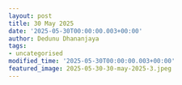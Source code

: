 ```yaml
---
layout: post
title: 30 May 2025
date: '2025-05-30T00:00:00.003+00:00'
author: Dedunu Dhananjaya
tags:
- uncategorised
modified_time: '2025-05-30T00:00:00.003+00:00'
featured_image: 2025-05-30-30-may-2025-3.jpeg
---
```

